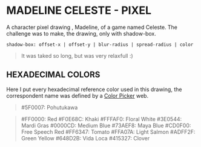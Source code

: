 
# MADELINE CELESTE - PIXEL

A character pixel drawing , Madeline, of a game named Celeste. The challenge was to make, the drawing, only with shadow-box.

`shadow-box: offset-x | offset-y | blur-radius | spread-radius | color`

> It was taked so long, but was very relaxfull :)

## HEXADECIMAL COLORS

Here I put every hexadecimal reference color used in this drawing, the correspondent name was defined by a [Color Picker](https://www.htmlcsscolor.com/) web.

> #5F0007: Pohutukawa

> #FF0000: Red
> #F0E68C: Khaki
> #FFFAF0: Floral White
> #3E0544: Mardi Gras
> #0000CD: Medium Blue
> #73AEF8: Maya Blue
> #CD0F00: Free Speech Red
> #FF6347: Tomato
> #FFA07A: Light Salmon
> #ADFF2F: Green Yellow
> #648D2B: Vida Loca
> #415327: Clover